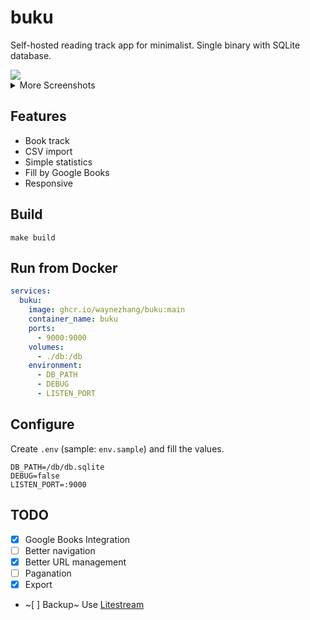 # buku

Self-hosted reading track app for minimalist. Single binary with SQLite database.

<img max-height="320" src="https://github.com/user-attachments/assets/15f3aca7-0156-44e4-830d-1e71f8719548">


<details>
<summary>More Screenshots</summary>

<img max-height="320" src="https://github.com/user-attachments/assets/60415936-d7e1-4870-a919-b1fe245cabca">
<img max-height="320" src="https://github.com/user-attachments/assets/2d4ae526-0d03-478c-9943-fa5aa2859ae3">

</details>

## Features

- Book track
- CSV import
- Simple statistics
- Fill by Google Books
- Responsive

## Build

`make build`

## Run from Docker

```yaml
services:
  buku:
    image: ghcr.io/waynezhang/buku:main
    container_name: buku
    ports:
      - 9000:9000
    volumes:
      - ./db:/db
    environment:
      - DB_PATH
      - DEBUG
      - LISTEN_PORT
```

## Configure

Create `.env` (sample: `env.sample`) and fill the values.

```
DB_PATH=/db/db.sqlite
DEBUG=false
LISTEN_PORT=:9000
```

## TODO

- [x] Google Books Integration
- [ ] Better navigation
- [x] Better URL management
- [ ] Paganation
- [x] Export
- ~[ ] Backup~ Use [Litestream](https://litestream.io)
